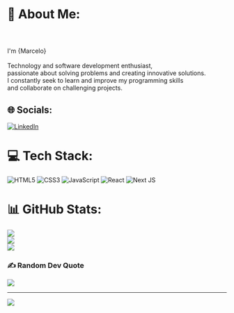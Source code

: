 # 💫 About Me:
### <HelloWorld /> <br>
I'm {Marcelo}<br><br>Technology and software development enthusiast, <br>passionate about solving problems and creating innovative solutions. <br>I constantly seek to learn and improve my programming skills <br>and collaborate on challenging projects.


## 🌐 Socials:
[![LinkedIn](https://img.shields.io/badge/LinkedIn-%230077B5.svg?logo=linkedin&logoColor=white)](https://linkedin.com/in/marcelo-lima-alves-3b6331289) 

# 💻 Tech Stack:
![HTML5](https://img.shields.io/badge/html5-%23E34F26.svg?style=for-the-badge&logo=html5&logoColor=white) ![CSS3](https://img.shields.io/badge/css3-%231572B6.svg?style=for-the-badge&logo=css3&logoColor=white) ![JavaScript](https://img.shields.io/badge/javascript-%23323330.svg?style=for-the-badge&logo=javascript&logoColor=%23F7DF1E) ![React](https://img.shields.io/badge/react-%2320232a.svg?style=for-the-badge&logo=react&logoColor=%2361DAFB) ![Next JS](https://img.shields.io/badge/Next-black?style=for-the-badge&logo=next.js&logoColor=white)
# 📊 GitHub Stats:
![](https://github-readme-stats.vercel.app/api?username=MarceloLimaHub&theme=dracula&hide_border=false&include_all_commits=false&count_private=false)<br/>
![](https://github-readme-streak-stats.herokuapp.com/?user=MarceloLimaHub&theme=dracula&hide_border=false)<br/>
![](https://github-readme-stats.vercel.app/api/top-langs/?username=MarceloLimaHub&theme=dracula&hide_border=false&include_all_commits=false&count_private=false&layout=compact)

### ✍️ Random Dev Quote
![](https://quotes-github-readme.vercel.app/api?type=horizontal&theme=radical)

---
[![](https://visitcount.itsvg.in/api?id=MarceloLimaHub&icon=0&color=11)](https://visitcount.itsvg.in)

